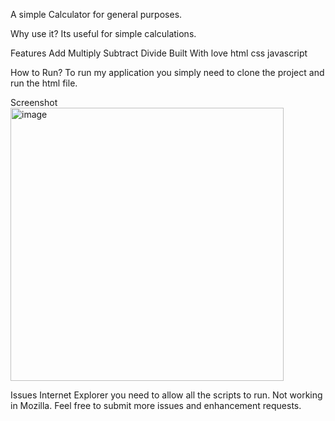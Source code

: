 A simple Calculator for general purposes.

Why use it?
Its useful for simple calculations.

Features
Add
Multiply
Subtract
Divide
Built With
love
html
css
javascript

How to Run?
To run my application you simply need to clone the project and run the html file.

Screenshot
<img width="437" alt="image" src="https://github.com/ANIRUDHSHUKLA2003/CALCULATOR/assets/105125569/14a27357-de1b-4e76-9749-9419a0ec91d0">

Issues
Internet Explorer you need to allow all the scripts to run.
Not working in Mozilla.
Feel free to submit more issues and enhancement requests.


